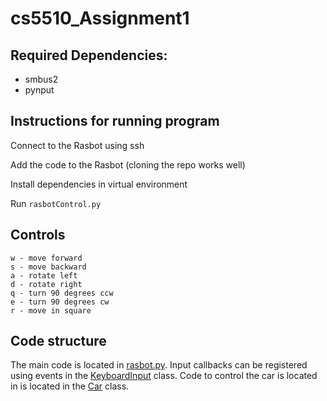 # cs5510_Assignment1

## Required Dependencies:
* smbus2
* pynput

## Instructions for running program

Connect to the Rasbot using ssh

Add the code to the Rasbot (cloning the repo works well)

Install dependencies in virtual environment

Run `rasbotControl.py` 

## Controls
```
w - move forward
s - move backward
a - rotate left
d - rotate right
q - turn 90 degrees ccw
e - turn 90 degrees cw
r - move in square
```

## Code structure
The main code is located in [rasbot.py](raspbot.py). Input callbacks can be registered using events in the [KeyboardInput](KeyboardInputDriver.py) class. Code to control the car is located in is located in the [Car](Car.py) class.
